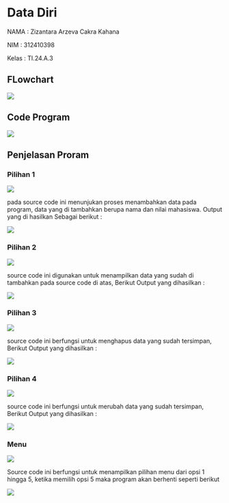 # Data Diri

NAMA    : Zizantara Arzeva Cakra Kahana

NIM     : 312410398

Kelas   : TI.24.A.3

## FLowchart

<img src="flowchart.png">

## Code Program

<img src="sc.png">

## Penjelasan Proram

### Pilihan 1

<img src="c1.png">

pada source code ini menunjukan proses menambahkan data pada program, data yang di tambahkan berupa nama dan nilai mahasiswa. Output yang di hasilkan Sebagai berikut :

<img src="o1.png">

### Pilihan 2

<img src="c2.png">

source code ini digunakan untuk menampilkan data yang sudah di tambahkan pada source code di atas, Berikut Output yang dihasilkan :

<img src="o2.png">

### Pilihan 3

<img src="c3.png">

source code ini berfungsi untuk menghapus data yang sudah tersimpan, Berikut Output yang dihasilkan :

<img src="o3.png">

### Pilihan 4

<img src="c4.png">

source code ini berfungsi untuk merubah data yang sudah tersimpan, Berikut Output yang dihasilkan :

<img src="o4.png">

### Menu

<img src="c5.png">

Source code ini berfungsi untuk menampilkan pilihan menu dari opsi 1 hingga 5, ketika memilih opsi 5 maka program akan berhenti seperti berikut

<img src="o5.png">
